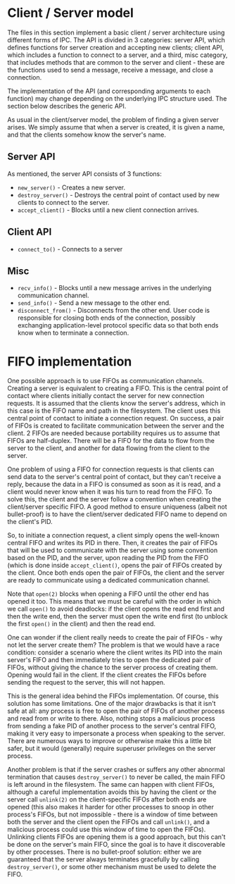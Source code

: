 # Client / Server model

The files in this section implement a basic client / server architecture using different forms of IPC. The API is divided in 3 categories: server API, which defines functions for server creation and accepting new clients; client API, which includes a function to connect to a server, and a third, misc category, that includes methods that are common to the server and client - these are the functions used to send a message, receive a message, and close a connection.

The implementation of the API (and corresponding arguments to each function) may change depending on the underlying IPC structure used. The section below describes the generic API.

As usual in the client/server model, the problem of finding a given server arises. We simply assume that when a server is created, it is given a name, and that the clients somehow know the server's name.

## Server API

As mentioned, the server API consists of 3 functions:

- `new_server()` - Creates a new server.
- `destroy_server()` - Destroys the central point of contact used by new clients to connect to the server.
- `accept_client()` - Blocks until a new client connection arrives.

## Client API
- `connect_to()` - Connects to a server

## Misc
- `recv_info()` - Blocks until a new message arrives in the underlying communication channel.
- `send_info()` - Send a new message to the other end.
- `disconnect_from()` - Disconnects from the other end. User code is responsible for closing both ends of the connection, possibly exchanging application-level protocol specific data so that both ends know when to terminate a connection.

# FIFO implementation

One possible approach is to use FIFOs as communication channels. Creating a server is equivalent to creating a FIFO. This is the central point of contact where clients initially contact the server for new connection requests. It is assumed that the clients know the server's address, which in this case is the FIFO name and path in the filesystem. The client uses this central point of contact to initiate a connection request. On success, a pair of FIFOs is created to facilitate communication between the server and the client. 2 FIFOs are needed because portability requires us to assume that FIFOs are half-duplex. There will be a FIFO for the data to flow from the server to the client, and another for data flowing from the client to the server.

One problem of using a FIFO for connection requests is that clients can send data to the server's central point of contact, but they can't receive a reply, because the data in a FIFO is consumed as soon as it is read, and a client would never know when it was his turn to read from the FIFO. To solve this, the client and the server follow a convention when creating the client/server specific FIFO. A good method to ensure uniqueness (albeit not bullet-proof) is to have the client/server dedicated FIFO name to depend on the client's PID.

So, to initiate a connection request, a client simply opens the well-known central FIFO and writes its PID in there. Then, it creates the pair of FIFOs that will be used to communicate with the server using some convention based on the PID, and the server, upon reading the PID from the FIFO (which is done inside `accept_client()`, opens the pair of FIFOs created by the client. Once both ends open the pair of FIFOs, the client and the server are ready to communicate using a dedicated communication channel.

Note that `open(2)` blocks when opening a FIFO until the other end has opened it too. This means that we must be careful with the order in which we call `open()` to avoid deadlocks: if the client opens the read end first and then the write end, then the server must open the write end first (to unblock the first `open()` in the client) and then the read end.

One can wonder if the client really needs to create the pair of FIFOs - why not let the server create them? The problem is that we would have a race condition: consider a scenario where the client writes its PID into the main server's FIFO and then immediately tries to open the dedicated pair of FIFOs, without giving the chance to the server process of creating them. Opening would fail in the client. If the client creates the FIFOs before sending the request to the server, this will not happen.

This is the general idea behind the FIFOs implementation. Of course, this solution has some limitations. One of the major drawbacks is that it isn't safe at all: any process is free to open the pair of FIFOs of another process and read from or write to there. Also, nothing stops a malicious process from sending a fake PID of another process to the server's central FIFO, making it very easy to impersonate a process when speaking to the server. There are numerous ways to improve or otherwise make this a little bit safer, but it would (generally) require superuser privileges on the server process.

Another problem is that if the server crashes or suffers any other abnormal termination that causes `destroy_server()` to never be called, the main FIFO is left around in the filesystem. The same can happen with client FIFOs, although a careful implementation avoids this by having the client or the server call `unlink(2)` on the client-specific FIFOs after both ends are opened (this also makes it harder for other processes to snoop in other process's FIFOs, but not impossible - there is a window of time between both the server and the client open the FIFOs and call `unlink()`, and a malicious process could use this window of time to open the FIFOs). Unlinking clients FIFOs are opening them is a good approach, but this can't be done on the server's main FIFO, since the goal is to have it discoverable by other processes. There is no bullet-proof solution: either we are guaranteed that the server always terminates gracefully by calling `destroy_server()`, or some other mechanism must be used to delete the FIFO.
